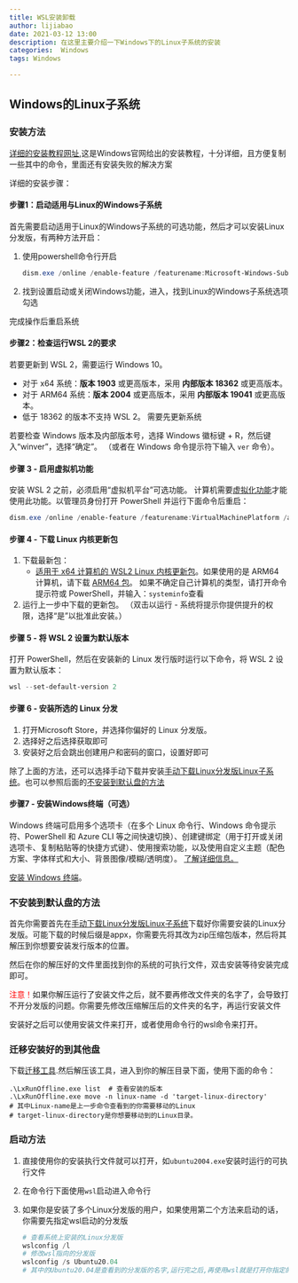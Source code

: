```yaml
---
title: WSL安装卸载
author: lijiabao
date: 2021-03-12 13:00
description: 在这里主要介绍一下Windows下的Linux子系统的安装
categories:  Windows
tags: Windows

---
```


## Windows的Linux子系统

### 安装方法

[详细的安装教程网址](https://docs.microsoft.com/zh-cn/windows/wsl/install-win10#step-2--check-requirements-for-running-wsl-2),这是Windows官网给出的安装教程，十分详细，且方便复制一些其中的命令，里面还有安装失败的解决方案

详细的安装步骤：

#### 步骤1：启动适用与Linux的Windows子系统

首先需要启动适用于Linux的Windows子系统的可选功能，然后才可以安装Linux分发版，有两种方法开启：

1. 使用powershell命令行开启
   ```powershell
   dism.exe /online /enable-feature /featurename:Microsoft-Windows-Subsystem-Linux /all /norestart
   ```
   
2. 找到设置启动或关闭Windows功能，进入，找到Linux的Windows子系统选项勾选

完成操作后重启系统

#### 步骤2：检查运行WSL 2的要求

若要更新到 WSL 2，需要运行 Windows 10。

- 对于 x64 系统：**版本 1903** 或更高版本，采用 **内部版本 18362** 或更高版本。
- 对于 ARM64 系统：**版本 2004** 或更高版本，采用 **内部版本 19041** 或更高版本。
- 低于 18362 的版本不支持 WSL 2。 需要先更新系统

若要检查 Windows 版本及内部版本号，选择 Windows 徽标键 + R，然后键入“winver”，选择“确定”。 （或者在 Windows 命令提示符下输入 `ver` 命令）。

#### 步骤 3 - 启用虚拟机功能

安装 WSL 2 之前，必须启用“虚拟机平台”可选功能。 计算机需要[虚拟化功能](https://docs.microsoft.com/zh-cn/windows/wsl/troubleshooting#error-0x80370102-the-virtual-machine-could-not-be-started-because-a-required-feature-is-not-installed)才能使用此功能。以管理员身份打开 PowerShell 并运行下面命令后重启：

```powershell
dism.exe /online /enable-feature /featurename:VirtualMachinePlatform /all /norestart
```

#### 步骤 4 - 下载 Linux 内核更新包

1. 下载最新包：
   - [适用于 x64 计算机的 WSL2 Linux 内核更新包](https://wslstorestorage.blob.core.windows.net/wslblob/wsl_update_x64.msi)。如果使用的是 ARM64 计算机，请下载 [ARM64 包](https://wslstorestorage.blob.core.windows.net/wslblob/wsl_update_arm64.msi)。 如果不确定自己计算机的类型，请打开命令提示符或 PowerShell，并输入：`systeminfo`查看
2. 运行上一步中下载的更新包。 （双击以运行 - 系统将提示你提供提升的权限，选择“是”以批准此安装。）

#### 步骤 5 - 将 WSL 2 设置为默认版本

打开 PowerShell，然后在安装新的 Linux 发行版时运行以下命令，将 WSL 2 设置为默认版本：

```powershell
wsl --set-default-version 2
```

#### 步骤 6 - 安装所选的 Linux 分发

1. 打开Microsoft Store，并选择你偏好的 Linux 分发版。
2. 选择好之后选择获取即可
3. 安装好之后会跳出创建用户和密码的窗口，设置好即可

除了上面的方法，还可以选择手动下载并安装[手动下载Linux分发版Linux子系统](https://docs.microsoft.com/zh-cn/windows/wsl/install-manual)。也可以参照后面的[不安装到默认盘的方法](#不安装到默认盘的方法)

#### 步骤7 - 安装Windows终端（可选）

Windows 终端可启用多个选项卡（在多个 Linux 命令行、Windows 命令提示符、PowerShell 和 Azure CLI 等之间快速切换）、创建键绑定（用于打开或关闭选项卡、复制粘贴等的快捷方式键）、使用搜索功能，以及使用自定义主题（配色方案、字体样式和大小、背景图像/模糊/透明度）。 [了解详细信息。](https://docs.microsoft.com/zh-cn/windows/terminal)

[安装 Windows 终端](https://docs.microsoft.com/zh-cn/windows/terminal/get-started)。

### 不安装到默认盘的方法

首先你需要首先在[手动下载Linux分发版Linux子系统](https://docs.microsoft.com/zh-cn/windows/wsl/install-manual)下载好你需要安装的Linux分发版。可能下载的时候后缀是appx，你需要先将其改为zip压缩包版本，然后将其解压到你想要安装发行版本的位置。

然后在你的解压好的文件里面找到你的系统的可执行文件，双击安装等待安装完成即可。

<font color='red'>注意！</font>如果你解压运行了安装文件之后，就不要再修改文件夹的名字了，会导致打不开分发版的问题。你需要先修改压缩解压后的文件夹的名字，再运行安装文件

安装好之后可以使用安装文件来打开，或者使用命令行的wsl命令来打开。

### 迁移安装好的到其他盘

下载[迁移工具](https://github.com/DDoSolitary/LxRunOffline/releases/tag/v3.4.1).然后解压该工具，进入到你的解压目录下面，使用下面的命令：

```shell
.\LxRunOffline.exe list  # 查看安装的版本
.\LxRunOffline.exe move -n linux-name -d 'target-linux-directory'
# 其中Linux-name是上一步命令查看到的你需要移动的Linux
# target-linux-directory是你想要移动到的Linux目录。
```

### 启动方法

1. 直接使用你的安装执行文件就可以打开，如`ubuntu2004.exe`安装时运行的可执行文件

2. 在命令行下面使用`wsl`启动进入命令行

3. 如果你是安装了多个Linux分发版的用户，如果使用第二个方法来启动的话，你需要先指定wsl启动的分发版

   ```powershell
   # 查看系统上安装的Linux分发版
   wslconfig /l
   # 修改wsl指向的分发版
   wslconfig /s Ubuntu20.04
   # 其中的Ubuntu20.04是查看到的分发版的名字,运行完之后,再使用wsl就是打开你指定的这个分发版
   ```

   